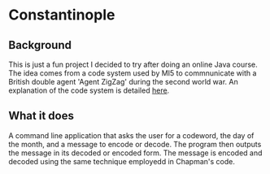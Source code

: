 # Constantinople
## Background
This is just a fun project I decided to try after doing an online Java course.
The idea comes from a code system used by MI5 to commnunicate with a British double agent 'Agent ZigZag' during the second world war.
An explanation of the code system is detailed [here](https://books.google.com.au/books?id=s2Nx4pjHcUEC&pg=PT324&lpg=PT324&dq=chapman%27s+code+mi5+constantinople&source=bl&ots=HMC6RMZv8c&sig=ACfU3U2qBCu8WvnkgTVCvYF5ZLEvroaAEQ&hl=en&sa=X&ved=2ahUKEwiD6eapoq73AhW6TmwGHVXgAZkQ6AF6BAgfEAM#v=onepage&q&f=false).

## What it does
A command line application that asks the user for a codeword, the day of the month, and a message to encode or decode.
The program then outputs the message in its decoded or encoded form. The message is encoded and decoded using the same technique employedd in Chapman's code.
